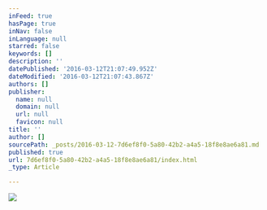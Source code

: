 ```yaml
---
inFeed: true
hasPage: true
inNav: false
inLanguage: null
starred: false
keywords: []
description: ''
datePublished: '2016-03-12T21:07:49.952Z'
dateModified: '2016-03-12T21:07:43.867Z'
authors: []
publisher:
  name: null
  domain: null
  url: null
  favicon: null
title: ''
author: []
sourcePath: _posts/2016-03-12-7d6ef8f0-5a80-42b2-a4a5-18f8e8ae6a81.md
published: true
url: 7d6ef8f0-5a80-42b2-a4a5-18f8e8ae6a81/index.html
_type: Article

---
```

![](https://the-grid-user-content.s3-us-west-2.amazonaws.com/47d6f17d-17f9-426b-9291-72d0905ae010.jpg)